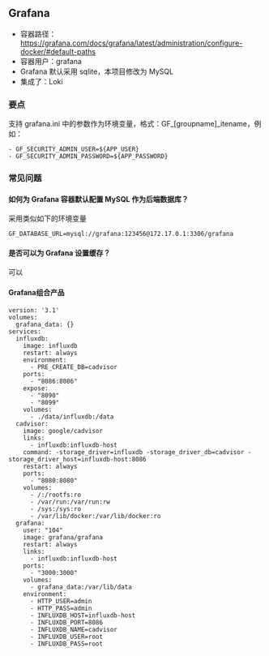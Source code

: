 ## Grafana

* 容器路径：https://grafana.com/docs/grafana/latest/administration/configure-docker/#default-paths
* 容器用户：grafana
* Grafana 默认采用 sqlite，本项目修改为 MySQL
* 集成了：Loki

### 要点

支持 grafana.ini 中的参数作为环境变量，格式：GF_[groupname]_itename，例如：  
   ```
   - GF_SECURITY_ADMIN_USER=${APP_USER}
   - GF_SECURITY_ADMIN_PASSWORD=${APP_PASSWORD}
   ```

### 常见问题

#### 如何为 Grafana 容器默认配置 MySQL 作为后端数据库？

采用类似如下的环境变量
```
GF_DATABASE_URL=mysql://grafana:123456@172.17.0.1:3306/grafana
```

#### 是否可以为 Grafana 设置缓存？

可以

#### Grafana组合产品

```
version: '3.1'
volumes:
  grafana_data: {}
services:
  influxdb:
    image: influxdb
    restart: always
    environment:
      - PRE_CREATE_DB=cadvisor
    ports:
      - "8086:8086"
    expose:
      - "8090"
      - "8099"
    volumes:
      - ./data/influxdb:/data
  cadvisor:
    image: google/cadvisor
    links:
      - influxdb:influxdb-host
    command: -storage_driver=influxdb -storage_driver_db=cadvisor -storage_driver_host=influxdb-host:8086
    restart: always
    ports:
      - "8080:8080"
    volumes:
      - /:/rootfs:ro
      - /var/run:/var/run:rw
      - /sys:/sys:ro
      - /var/lib/docker:/var/lib/docker:ro
  grafana:
    user: "104"
    image: grafana/grafana
    restart: always
    links:
      - influxdb:influxdb-host
    ports:
      - "3000:3000"
    volumes:
      - grafana_data:/var/lib/data
    environment:
      - HTTP_USER=admin
      - HTTP_PASS=admin
      - INFLUXDB_HOST=influxdb-host
      - INFLUXDB_PORT=8086
      - INFLUXDB_NAME=cadvisor
      - INFLUXDB_USER=root
      - INFLUXDB_PASS=root
```
